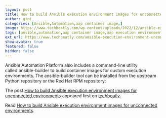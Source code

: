 ```yaml
---
layout: post
title: How to build Ansible execution environment images for unconnected environments
author: gini
categories: [Ansible,Automation,aap container image,]
image: https://www.techbeatly.com/wp-content/uploads/2022/12/ansible-execution-environment-unconnected-1024x576.png
tags: [ansible,automation,aap container image,aap execution environment,ansible automation platofrm,ansible container images for execution environment,ansible execution environment,execution environment containers,how to build ansible execution environment images for unconnected environments,how to create execution environment,podman build execution environment,]
ext_url: https://www.techbeatly.com/ansible-execution-environment-unconnected/
show-avatar: true
featured: false
hidden: false
---
```


<p>Ansible Automation Platform also includes a command-line utility called ansible-builder to build container images for custom execution environments. The ansible-builder tool can be installed from the upstream Python repository or the Red Hat RPM repository:</p>
<p>The post <a href="https://www.techbeatly.com/ansible-execution-environment-unconnected/">How to build Ansible execution environment images for unconnected environments</a> appeared first on <a href="https://www.techbeatly.com">techbeatly</a>.</p>

Read [How to build Ansible execution environment images for unconnected environments](https://www.techbeatly.com/ansible-execution-environment-unconnected/).